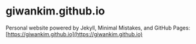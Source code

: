 # giwankim.github.io

Personal website powered by Jekyll, Minimal Mistakes, and GitHub Pages: [https://giwankim.github.io](https://giwankim.github.io)
